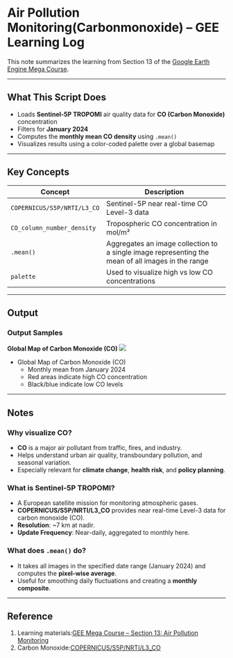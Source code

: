 # Air Pollution Monitoring(Carbonmonoxide) – GEE Learning Log

This note summarizes the learning from Section 13 of the [Google Earth Engine Mega Course](https://www.udemy.com/course/google-earth-engine-gis-remote-sensing/learn/lecture/43212638).

---

## What This Script Does

- Loads **Sentinel-5P TROPOMI** air quality data for **CO (Carbon Monoxide)** concentration
- Filters for **January 2024**
- Computes the **monthly mean CO density** using `.mean()`
- Visualizes results using a color-coded palette over a global basemap

---

## Key Concepts

| Concept | Description |
|--------|-------------|
| `COPERNICUS/S5P/NRTI/L3_CO` | Sentinel-5P near real-time CO Level-3 data |
| `CO_column_number_density` | Tropospheric CO concentration in mol/m² |
| `.mean()` | Aggregates an image collection to a single image representing the mean of all images in the range |
| `palette` | Used to visualize high vs low CO concentrations |

---

## Output
### Output Samples
**Global Map of Carbon Monoxide (CO)**
![](`map_s5p_co_mean_2024-01_global.png`)

- Global Map of Carbon Monoxide (CO)
  - Monthly mean from January 2024
  - Red areas indicate high CO concentration
  - Black/blue indicate low CO levels

---

## Notes
### Why visualize CO?
- **CO** is a major air pollutant from traffic, fires, and industry.
- Helps understand urban air quality, transboundary pollution, and seasonal variation.
- Especially relevant for **climate change**, **health risk**, and **policy planning**.

### What is Sentinel-5P TROPOMI?
- A European satellite mission for monitoring atmospheric gases.
- **COPERNICUS/S5P/NRTI/L3_CO** provides near real-time Level-3 data for carbon monoxide (CO).
- **Resolution**: ~7 km at nadir.
- **Update Frequency**: Near-daily, aggregated to monthly here.

### What does `.mean()` do?
- It takes all images in the specified date range (January 2024) and computes the **pixel-wise average**.
- Useful for smoothing daily fluctuations and creating a **monthly composite**.

---

## Reference
1. Learning materials:[GEE Mega Course – Section 13: Air Pollution Monitoring](https://www.udemy.com/course/google-earth-engine-gis-remote-sensing/learn/lecture/43212638)
2. Carbon Monoxide:[COPERNICUS/S5P/NRTI/L3_CO](https://developers.google.com/earth-engine/datasets/catalog/COPERNICUS_S5P_NRTI_L3_CO?hl=ja#description)
